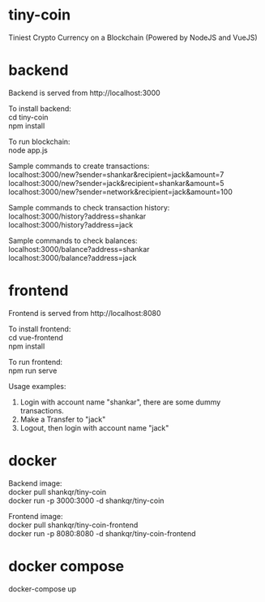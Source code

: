 # tiny-coin

Tiniest Crypto Currency on a Blockchain (Powered by NodeJS and VueJS)

# backend

Backend is served from http://localhost:3000

To install backend:  
cd tiny-coin  
npm install

To run blockchain:  
node app.js

Sample commands to create transactions:  
localhost:3000/new?sender=shankar&recipient=jack&amount=7  
localhost:3000/new?sender=jack&recipient=shankar&amount=5  
localhost:3000/new?sender=network&recipient=jack&amount=100

Sample commands to check transaction history:  
localhost:3000/history?address=shankar  
localhost:3000/history?address=jack

Sample commands to check balances:  
localhost:3000/balance?address=shankar  
localhost:3000/balance?address=jack

# frontend

Frontend is served from http://localhost:8080

To install frontend:  
cd vue-frontend  
npm install

To run frontend:  
npm run serve

Usage examples:

1. Login with account name "shankar", there are some dummy transactions.
2. Make a Transfer to "jack"
3. Logout, then login with account name "jack"

# docker

Backend image:  
docker pull shankqr/tiny-coin  
docker run -p 3000:3000 -d shankqr/tiny-coin

Frontend image:  
docker pull shankqr/tiny-coin-frontend  
docker run -p 8080:8080 -d shankqr/tiny-coin-frontend

# docker compose

docker-compose up
